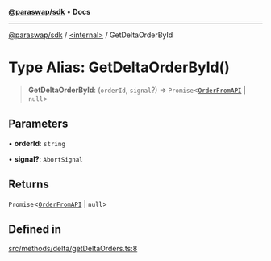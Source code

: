 [**@paraswap/sdk**](../../README.md) • **Docs**

***

[@paraswap/sdk](../../globals.md) / [\<internal\>](../README.md) / GetDeltaOrderById

# Type Alias: GetDeltaOrderById()

> **GetDeltaOrderById**: (`orderId`, `signal`?) => `Promise`\<[`OrderFromAPI`](OrderFromAPI.md) \| `null`\>

## Parameters

• **orderId**: `string`

• **signal?**: `AbortSignal`

## Returns

`Promise`\<[`OrderFromAPI`](OrderFromAPI.md) \| `null`\>

## Defined in

[src/methods/delta/getDeltaOrders.ts:8](https://github.com/paraswap/paraswap-sdk/blob/master/src/methods/delta/getDeltaOrders.ts#L8)

